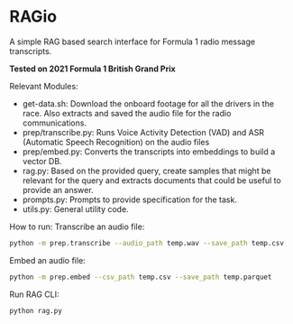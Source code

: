 # RAGio

A simple RAG based search interface for Formula 1 radio message transcripts.

**Tested on 2021 Formula 1 British Grand Prix**

Relevant Modules:
* get-data.sh: Download the onboard footage for all the drivers in the race. Also extracts and saved the audio file for the radio communications.
* prep/transcribe.py: Runs Voice Activity Detection (VAD) and ASR (Automatic Speech Recognition) on the audio files
* prep/embed.py: Converts the transcripts into embeddings to build a vector DB.
* rag.py: Based on the provided query, create samples that might be relevant for the query and extracts documents that could be useful to provide an answer.
* prompts.py: Prompts to provide specification for the task.
* utils.py: General utility code.

How to run:
Transcribe an audio file:
```bash
python -m prep.transcribe --audio_path temp.wav --save_path temp.csv
```

Embed an audio file:
```bash
python -m prep.embed --csv_path temp.csv --save_path temp.parquet
```

Run RAG CLI:
```bash
python rag.py
```

